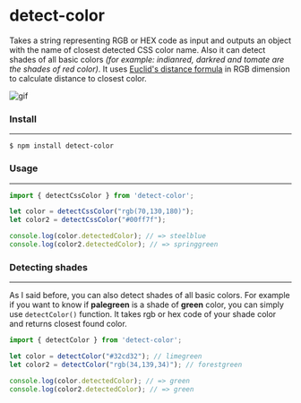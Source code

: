# detect-color
 Takes a string representing RGB or HEX code as input and outputs an object with the name of closest detected CSS color name.
 Also it can detect shades of all basic colors *(for example: indianred, darkred and tomate are the shades of red color)*. 
  It uses [Euclid's distance formula](https://en.wikipedia.org/wiki/Euclidean_distance) in RGB dimension to calculate distance to closest color.
 
![gif](https://i.imgur.com/opzWdsV.gif)
 
 
 ### Install
 ***
 ```
 $ npm install detect-color
 ```

### Usage
***
```js
import { detectCssColor } from 'detect-color';

let color = detectCssColor("rgb(70,130,180)");
let color2 = detectCssColor("#00ff7f");

console.log(color.detectedColor); // => steelblue
console.log(color2.detectedColor); // => springgreen
```

### Detecting shades
***
As I said before, you can also detect shades of all basic colors. For example if you want to know if **palegreen** is a shade of **green** color, you can simply use ```detectColor()``` function. It takes rgb or hex code of your shade color and returns closest found color.
```js
import { detectColor } from 'detect-color';

let color = detectColor("#32cd32"); // limegreen
let color2 = detectColor("rgb(34,139,34)"); // forestgreen

console.log(color.detectedColor); // => green
console.log(color2.detectedColor); // => green

```
